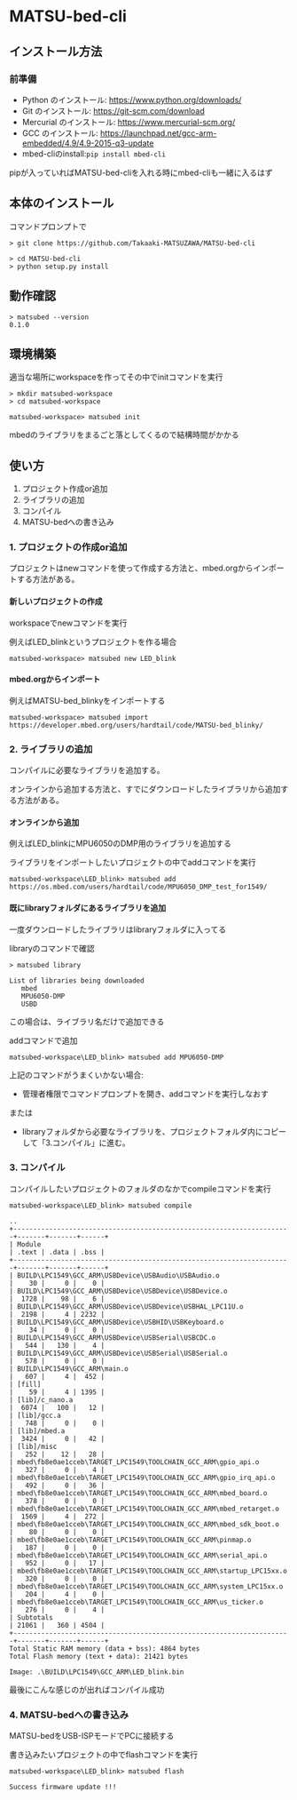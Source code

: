 # MATSU-bed-cli

## インストール方法
### 前準備
- Python のインストール: https://www.python.org/downloads/
- Git のインストール: https://git-scm.com/download
- Mercurial のインストール: https://www.mercurial-scm.org/
- GCC のインストール: https://launchpad.net/gcc-arm-embedded/4.9/4.9-2015-q3-update
- mbed-cliのinstall:`pip install mbed-cli`

pipが入っていればMATSU-bed-cliを入れる時にmbed-cliも一緒に入るはず
## 本体のインストール
コマンドプロンプトで
```
> git clone https://github.com/Takaaki-MATSUZAWA/MATSU-bed-cli

> cd MATSU-bed-cli
> python setup.py install
```

## 動作確認
```
> matsubed --version
0.1.0
```

## 環境構築
適当な場所にworkspaceを作ってその中でinitコマンドを実行
```
> mkdir matsubed-workspace
> cd matsubed-workspace

matsubed-workspace> matsubed init
```
mbedのライブラリをまるごと落としてくるので結構時間がかかる

## 使い方
1. プロジェクト作成or追加
2. ライブラリの追加
3. コンパイル
4. MATSU-bedへの書き込み
### **1. プロジェクトの作成or追加**
プロジェクトはnewコマンドを使って作成する方法と、mbed.orgからインポートする方法がある。
#### 新しいプロジェクトの作成
workspaceでnewコマンドを実行

例えばLED_blinkというプロジェクトを作る場合
```
matsubed-workspace> matsubed new LED_blink
```

#### mbed.orgからインポート
例えばMATSU-bed_blinkyをインポートする
```
matsubed-workspace> matsubed import https://developer.mbed.org/users/hardtail/code/MATSU-bed_blinky/
```

### **2. ライブラリの追加**
コンパイルに必要なライブラリを追加する。

オンラインから追加する方法と、すでにダウンロードしたライブラリから追加する方法がある。

#### オンラインから追加
例えばLED_blinkにMPU6050のDMP用のライブラリを追加する

ライブラリをインポートしたいプロジェクトの中でaddコマンドを実行
```
matsubed-workspace\LED_blink> matsubed add https://os.mbed.com/users/hardtail/code/MPU6050_DMP_test_for1549/

```

#### 既にlibraryフォルダにあるライブラリを追加
一度ダウンロードしたライブラリはlibraryフォルダに入ってる

libraryのコマンドで確認
```
> matsubed library

List of libraries being downloaded
   mbed
   MPU6050-DMP
   USBD
```
この場合は、ライブラリ名だけで追加できる

addコマンドで追加
```
matsubed-workspace\LED_blink> matsubed add MPU6050-DMP
```

上記のコマンドがうまくいかない場合:
 - 管理者権限でコマンドプロンプトを開き、addコマンドを実行しなおす

 または
 - libraryフォルダから必要なライブラリを、プロジェクトフォルダ内にコピーして「3.コンパイル」に進む。

### **3. コンパイル**
コンパイルしたいプロジェクトのフォルダのなかでcompileコマンドを実行
```
matsubed-workspace\LED_blink> matsubed compile

..
+----------------------------------------------------------------------+-------+-------+------+
| Module                                                               | .text | .data | .bss |
+----------------------------------------------------------------------+-------+-------+------+
| BUILD\LPC1549\GCC_ARM\USBDevice\USBAudio\USBAudio.o                  |    30 |     0 |    0 |
| BUILD\LPC1549\GCC_ARM\USBDevice\USBDevice\USBDevice.o                |  1728 |    98 |    6 |
| BUILD\LPC1549\GCC_ARM\USBDevice\USBDevice\USBHAL_LPC11U.o            |  2198 |     4 | 2232 |
| BUILD\LPC1549\GCC_ARM\USBDevice\USBHID\USBKeyboard.o                 |    34 |     0 |    0 |
| BUILD\LPC1549\GCC_ARM\USBDevice\USBSerial\USBCDC.o                   |   544 |   130 |    4 |
| BUILD\LPC1549\GCC_ARM\USBDevice\USBSerial\USBSerial.o                |   578 |     0 |    0 |
| BUILD\LPC1549\GCC_ARM\main.o                                         |   607 |     4 |  452 |
| [fill]                                                               |    59 |     4 | 1395 |
| [lib]/c_nano.a                                                       |  6074 |   100 |   12 |
| [lib]/gcc.a                                                          |   748 |     0 |    0 |
| [lib]/mbed.a                                                         |  3424 |     0 |   42 |
| [lib]/misc                                                           |   252 |    12 |   28 |
| mbed\fb8e0ae1cceb\TARGET_LPC1549\TOOLCHAIN_GCC_ARM\gpio_api.o        |   327 |     0 |    4 |
| mbed\fb8e0ae1cceb\TARGET_LPC1549\TOOLCHAIN_GCC_ARM\gpio_irq_api.o    |   492 |     0 |   36 |
| mbed\fb8e0ae1cceb\TARGET_LPC1549\TOOLCHAIN_GCC_ARM\mbed_board.o      |   378 |     0 |    0 |
| mbed\fb8e0ae1cceb\TARGET_LPC1549\TOOLCHAIN_GCC_ARM\mbed_retarget.o   |  1569 |     4 |  272 |
| mbed\fb8e0ae1cceb\TARGET_LPC1549\TOOLCHAIN_GCC_ARM\mbed_sdk_boot.o   |    80 |     0 |    0 |
| mbed\fb8e0ae1cceb\TARGET_LPC1549\TOOLCHAIN_GCC_ARM\pinmap.o          |   187 |     0 |    0 |
| mbed\fb8e0ae1cceb\TARGET_LPC1549\TOOLCHAIN_GCC_ARM\serial_api.o      |   952 |     0 |   17 |
| mbed\fb8e0ae1cceb\TARGET_LPC1549\TOOLCHAIN_GCC_ARM\startup_LPC15xx.o |   320 |     0 |    0 |
| mbed\fb8e0ae1cceb\TARGET_LPC1549\TOOLCHAIN_GCC_ARM\system_LPC15xx.o  |   204 |     4 |    0 |
| mbed\fb8e0ae1cceb\TARGET_LPC1549\TOOLCHAIN_GCC_ARM\us_ticker.o       |   276 |     0 |    4 |
| Subtotals                                                            | 21061 |   360 | 4504 |
+----------------------------------------------------------------------+-------+-------+------+
Total Static RAM memory (data + bss): 4864 bytes
Total Flash memory (text + data): 21421 bytes

Image: .\BUILD\LPC1549\GCC_ARM\LED_blink.bin
```
最後にこんな感じのが出ればコンパイル成功

### **4. MATSU-bedへの書き込み**
MATSU-bedをUSB-ISPモードでPCに接続する

書き込みたいプロジェクトの中でflashコマンドを実行
```
matsubed-workspace\LED_blink> matsubed flash

Success firmware update !!!
```

